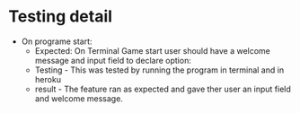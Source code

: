 # Testing detail
- On programe start:
    - Expected: On Terminal Game start user should have a welcome message and input field to declare option:
    - Testing - This was tested by running the program in terminal and in heroku
    - result - The feature ran as expected and gave ther user an input field and welcome message.



